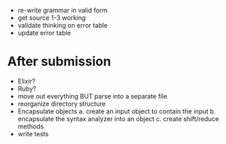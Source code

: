 - re-write grammar in valid form
- get source 1-3 working
- validate thinking on error table
- update error table

# After submission
- Elixir?
- Ruby?
- move out everything BUT parse into a separate file
- reorganize directory structure
- Encapsulate objects
    a. create an input object to contain the input
    b. encapsulate the syntax analyzer into an object
    c. create shift/reduce methods
- write tests

    